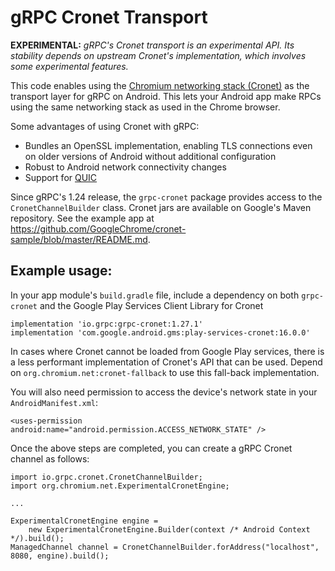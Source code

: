 gRPC Cronet Transport
========================

**EXPERIMENTAL:**  *gRPC's Cronet transport is an experimental API. Its stability
depends on upstream Cronet's implementation, which involves some experimental features.*

This code enables using the [Chromium networking stack
(Cronet)](https://chromium.googlesource.com/chromium/src/+/master/components/cronet)
as the transport layer for gRPC on Android. This lets your Android app make
RPCs using the same networking stack as used in the Chrome browser.

Some advantages of using Cronet with gRPC:

* Bundles an OpenSSL implementation, enabling TLS connections even on older
  versions of Android without additional configuration
* Robust to Android network connectivity changes
* Support for [QUIC](https://www.chromium.org/quic)

Since gRPC's 1.24 release, the `grpc-cronet` package provides access to the 
`CronetChannelBuilder` class. Cronet jars are available on Google's Maven repository. 
See the example app at https://github.com/GoogleChrome/cronet-sample/blob/master/README.md.

## Example usage:

In your app module's `build.gradle` file, include a dependency on both `grpc-cronet` and the 
Google Play Services Client Library for Cronet

```
implementation 'io.grpc:grpc-cronet:1.27.1'
implementation 'com.google.android.gms:play-services-cronet:16.0.0'
```

In cases where Cronet cannot be loaded from Google Play services, there is a less performant 
implementation of Cronet's API that can be used. Depend on `org.chromium.net:cronet-fallback` 
to use this fall-back implementation.


You will also need permission to access the device's network state in your 
`AndroidManifest.xml`:

```
<uses-permission android:name="android.permission.ACCESS_NETWORK_STATE" />
```

Once the above steps are completed, you can create a gRPC Cronet channel as
follows:

```
import io.grpc.cronet.CronetChannelBuilder;
import org.chromium.net.ExperimentalCronetEngine;

...

ExperimentalCronetEngine engine =
    new ExperimentalCronetEngine.Builder(context /* Android Context */).build();
ManagedChannel channel = CronetChannelBuilder.forAddress("localhost", 8080, engine).build();
```

